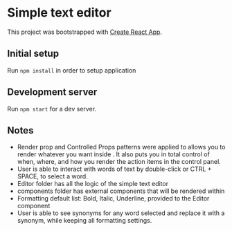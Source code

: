 # Simple text editor
This project was bootstrapped with [Create React App](https://github.com/facebookincubator/create-react-app).

## Initial setup
Run `npm install` in order to setup application

## Development server
Run `npm start` for a dev server.

## Notes
+ Render prop and Controlled Props patterns were applied to allows you to render whatever you want inside <Editor /> . It also puts you in total control of when, where, and how you render the action items in the control panel.
+ User is able to interact with words of text by double-click or CTRL + SPACE, to select a word.
+ Editor folder has all the logic of the simple text editor
+ components folder has external components that will be rendered within <Editor />
+ Formatting default list: Bold, Italic, Underline, provided to the Editor component
+ User is able to see synonyms for any word selected and replace it with a synonym, while keeping all formatting settings.
